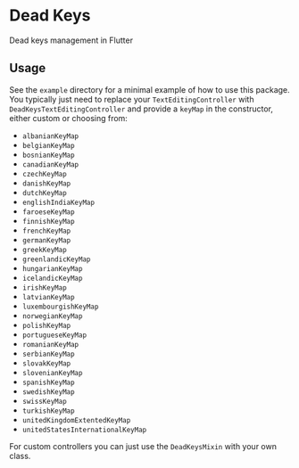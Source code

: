 # Dead Keys

Dead keys management in Flutter

## Usage

See the `example` directory for a minimal example of how to use this package.
You typically just need to replace your `TextEditingController` with `DeadKeysTextEditingController` 
and provide a `keyMap` in the constructor, either custom or choosing from:

* `albanianKeyMap`
* `belgianKeyMap`
* `bosnianKeyMap`
* `canadianKeyMap`
* `czechKeyMap`
* `danishKeyMap`
* `dutchKeyMap`
* `englishIndiaKeyMap`
* `faroeseKeyMap`
* `finnishKeyMap`
* `frenchKeyMap`
* `germanKeyMap`
* `greekKeyMap`
* `greenlandicKeyMap`
* `hungarianKeyMap`
* `icelandicKeyMap`
* `irishKeyMap`
* `latvianKeyMap`
* `luxembourgishKeyMap`
* `norwegianKeyMap`
* `polishKeyMap`
* `portugueseKeyMap`
* `romanianKeyMap`
* `serbianKeyMap`
* `slovakKeyMap`
* `slovenianKeyMap`
* `spanishKeyMap`
* `swedishKeyMap`
* `swissKeyMap`
* `turkishKeyMap`
* `unitedKingdomExtentedKeyMap`
* `unitedStatesInternationalKeyMap`
  
For custom controllers you can just use the `DeadKeysMixin` with your own class.